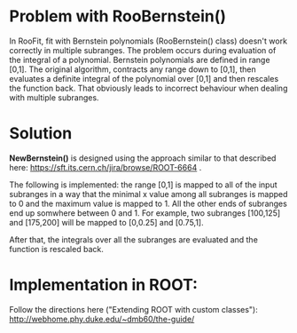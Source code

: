 # Problem with RooBernstein()
In RooFit, fit with Bernstein polynomials (RooBernstein() class) doesn't work correctly in multiple subranges.
The problem occurs during evaluation of the integral of a polynomial. Bernstein polynomials are defined in range [0,1]. The original algorithm, contracts any range down to [0,1], then evaluates a definite integral of the polynomial over [0,1] and then rescales the function back. That obviously leads to incorrect behaviour when dealing with multiple subranges.

# Solution
**NewBernstein()** is designed using the approach similar to that described here: https://sft.its.cern.ch/jira/browse/ROOT-6664 .

The following is implemented: the range [0,1] is mapped to all of the input subranges in a way that the minimal x value among all subranges is mapped to 0 and the maximum value is mapped to 1. All the other ends of subranges end up somwhere between 0 and 1. For example, two subranges [100,125] and [175,200] will be mapped to [0,0.25] and [0.75,1].

After that, the integrals over all the subranges are evaluated and the function is rescaled back.


# Implementation in ROOT:

Follow the directions here ("Extending ROOT with custom classes"): 
http://webhome.phy.duke.edu/~dmb60/the-guide/
